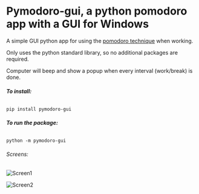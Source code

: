 # **Pymodoro-gui, a python pomodoro app with a GUI for Windows**

A simple GUI python app for using the [pomodoro technique](https://en.wikipedia.org/wiki/Pomodoro_Technique) when working.

Only uses the python standard library, so no additional packages are required.

Computer will beep and show a popup when every interval (work/break) is done.

###### **To install:**

`pip install pymodoro-gui`

###### **To run the package:**

`python -m pymodoro-gui`

###### Screens:

![Screen1](https://github.com/Lcrs123/pymodoro-gui/blob/master/pymodoro-gui/resources/Screen1.png?raw=True) 

![Screen2](https://github.com/Lcrs123/pymodoro-gui/blob/master/pymodoro-gui/resources/Screen2.png?raw=True)



